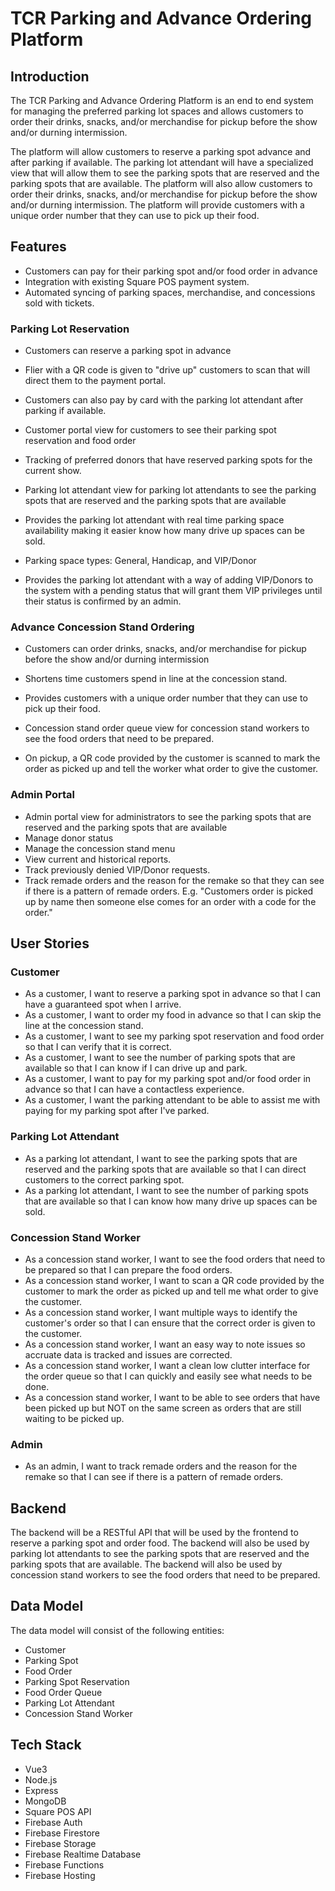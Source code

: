 # TCR Parking and Advance Ordering Platform

## Introduction
The TCR Parking and Advance Ordering Platform is an end to end system for managing the preferred parking lot spaces and allows customers to order their drinks, snacks, and/or merchandise for pickup before the show and/or durning intermission.

The platform will allow customers to reserve a parking spot advance and after parking if available. The parking lot attendant will have a specialized view that will allow them to see the parking spots that are reserved and the parking spots that are available. The platform will also allow customers to order their drinks, snacks, and/or merchandise for pickup before the show and/or durning intermission. The platform will provide customers with a unique order number that they can use to pick up their food. 

## Features
- Customers can pay for their parking spot and/or food order in advance
- Integration with existing Square POS payment system.
- Automated syncing of parking spaces, merchandise, and concessions sold with tickets.

### Parking Lot Reservation
- Customers can reserve a parking spot in advance
- Flier with a QR code is given to "drive up" customers to scan that will direct them to the payment portal.
- Customers can also pay by card with the parking lot attendant after parking if available.
- Customer portal view for customers to see their parking spot reservation and food order
- Tracking of preferred donors that have reserved parking spots for the current show.

- Parking lot attendant view for parking lot attendants to see the parking spots that are reserved and the parking spots that are available
- Provides the parking lot attendant with real time parking space availability making it easier know how many drive up spaces can be sold.
- Parking space types: General, Handicap, and VIP/Donor
- Provides the parking lot attendant with a way of adding VIP/Donors to the system with a pending status that will grant them VIP privileges until their status is confirmed by an admin.

### Advance Concession Stand Ordering
- Customers can order drinks, snacks, and/or merchandise for pickup before the show and/or durning intermission
- Shortens time customers spend in line at the concession stand.
- Provides customers with a unique order number that they can use to pick up their food.

- Concession stand order queue view for concession stand workers to see the food orders that need to be prepared.
- On pickup, a QR code provided by the customer is scanned to mark the order as picked up and tell the worker what order to give the customer.

### Admin Portal
- Admin portal view for administrators to see the parking spots that are reserved and the parking spots that are available
- Manage donor status
- Manage the concession stand menu
- View current and historical reports.
- Track previously denied VIP/Donor requests.
- Track remade orders and the reason for the remake so that they can see if there is a pattern of remade orders. E.g. "Customers order is picked up by name then someone else comes for an order with a code for the order."

## User Stories

### Customer
- As a customer, I want to reserve a parking spot in advance so that I can have a guaranteed spot when I arrive.
- As a customer, I want to order my food in advance so that I can skip the line at the concession stand.
- As a customer, I want to see my parking spot reservation and food order so that I can verify that it is correct.
- As a customer, I want to see the number of parking spots that are available so that I can know if I can drive up and park.
- As a customer, I want to pay for my parking spot and/or food order in advance so that I can have a contactless experience.
- As a customer, I want the parking attendant to be able to assist me with paying for my parking spot after I've parked.

### Parking Lot Attendant
- As a parking lot attendant, I want to see the parking spots that are reserved and the parking spots that are available so that I can direct customers to the correct parking spot.
- As a parking lot attendant, I want to see the number of parking spots that are available so that I can know how many drive up spaces can be sold.

### Concession Stand Worker
- As a concession stand worker, I want to see the food orders that need to be prepared so that I can prepare the food orders.
- As a concession stand worker, I want to scan a QR code provided by the customer to mark the order as picked up and tell me what order to give the customer.
- As a concession stand worker, I want multiple ways to identify the customer's order so that I can ensure that the correct order is given to the customer.
- As a concession stand worker, I want an easy way to note issues so accruate data is tracked and issues are corrected.
- As a concession stand worker, I want a clean low clutter interface for the order queue so that I can quickly and easily see what needs to be done.
- As a concession stand worker, I want to be able to see orders that have been picked up but NOT on the same screen as orders that are still waiting to be picked up.

### Admin
- As an admin, I want to track remade orders and the reason for the remake so that I can see if there is a pattern of remade orders.

## Backend

The backend will be a RESTful API that will be used by the frontend to reserve a parking spot and order food. The backend will also be used by parking lot attendants to see the parking spots that are reserved and the parking spots that are available. The backend will also be used by concession stand workers to see the food orders that need to be prepared.

## Data Model

The data model will consist of the following entities:

- Customer
- Parking Spot
- Food Order
- Parking Spot Reservation
- Food Order Queue
- Parking Lot Attendant
- Concession Stand Worker

## Tech Stack

- Vue3
- Node.js
- Express
- MongoDB
- Square POS API
- Firebase Auth
- Firebase Firestore
- Firebase Storage
- Firebase Realtime Database
- Firebase Functions
- Firebase Hosting

